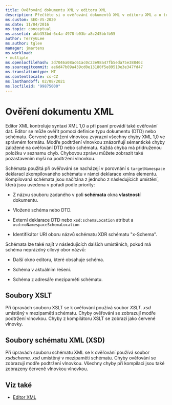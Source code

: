 ```yaml
---
title: Ověřování dokumentu XML v editoru XML
description: Přečtěte si o ověřování dokumentů XML v editoru XML a o tom, jak kontroluje syntaxi XML 1,0 a provádí ověřování dat při psaní.
ms.custom: SEO-VS-2020
ms.date: 11/04/2016
ms.topic: conceptual
ms.assetid: abb353bd-6c4a-4978-b03b-a8c245bbfb55
author: TerryGLee
ms.author: tglee
manager: jmartens
ms.workload:
- multiple
ms.openlocfilehash: 3d7046a08ac61ac0c23e98a47fb5eda75e38846c
ms.sourcegitcommit: ae6d47b09a439cd0e13180f5e89510e3e347fd47
ms.translationtype: MT
ms.contentlocale: cs-CZ
ms.lasthandoff: 02/08/2021
ms.locfileid: "99875000"
---
```

# <a name="xml-document-validation"></a>Ověření dokumentu XML

Editor XML kontroluje syntaxi XML 1,0 a při psaní provádí také ověřování dat. Editor se může ověřit pomocí definice typu dokumentu (DTD) nebo schématu. Červené podtržení vlnovkou zvýrazní všechny chyby XML 1,0 ve správném formátu. Modře podtržení vlnovkou znázorňují sémantické chyby založené na ověřování DTD nebo schématu. Každá chyba má přidruženou položku v seznamu chyb. Chybovou zprávu můžete zobrazit také pozastavením myši na podtržení vlnovkou.

Schémata použitá při ověřování se nacházejí v porovnání s `targetNamespace` deklarací zkompilovaného schématu v rámci deklarace xmlns elementu. Kompilovaná schémata jsou načítána z jednoho z následujících umístění, která jsou uvedena v pořadí podle priority:

- Z názvu souboru zadaného v poli **schémata** okna **vlastností** dokumentu.

- Vložené schéma nebo DTD.

- Externí deklarace DTD nebo `xsd:schemaLocation` atribut a `xsd:noNamespaceSchemaLocation`

- Identifikátor URI oboru názvů schématu XDR schématu "x-Schema".

Schémata lze také najít v následujících dalších umístěních, pokud má schéma neprázdný cílový obor názvů:

- Další okno editoru, které obsahuje schéma.

- Schéma v aktuálním řešení.

- Schéma z adresáře mezipaměti schématu.

## <a name="xslt-files"></a>Soubory XSLT
Při úpravách souboru XSLT se k ověřování používá soubor *XSLT. xsd* umístěný v mezipaměti schématu. Chyby ověřování se zobrazují modře podtržení vlnovkou. Chyby z kompilátoru XSLT se zobrazí jako červené vlnovky.

## <a name="xml-schema-xsd-files"></a>Soubory schématu XML (XSD)
Při úpravách souboru schématu XML se k ověřování používá soubor *xsdschema. xsd* umístěný v mezipaměti schématu. Chyby ověřování se zobrazují modře podtržení vlnovkou. Všechny chyby při kompilaci jsou také zobrazeny červeně vlnovkou vlnovkou.

## <a name="see-also"></a>Viz také

- [Editor XML](../xml-tools/xml-editor.md)
